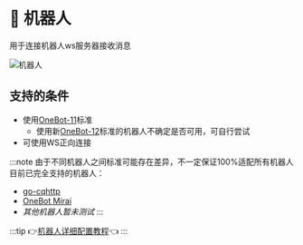 # 🤖 机器人

用于连接机器人ws服务器接收消息

![机器人](/img/bot.png)

## 支持的条件

- 使用[OneBot-11](https://github.com/botuniverse/onebot-11)标准
  - 使用新[OneBot-12](https://12.onebot.dev/)标准的机器人不确定是否可用，可自行尝试
- 可使用WS正向连接

:::note
由于不同机器人之间标准可能存在差异，不一定保证100%适配所有机器人  
目前已完全支持的机器人：

- [go-cqhttp](https://github.com/Mrs4s/go-cqhttp)
- [OneBot Mirai](https://github.com/yyuueexxiinngg/onebot-kotlin)  
- *其他机器人暂未测试*
:::

:::tip
👉[机器人详细配置教程](../tutorial/configBot)👈
:::
